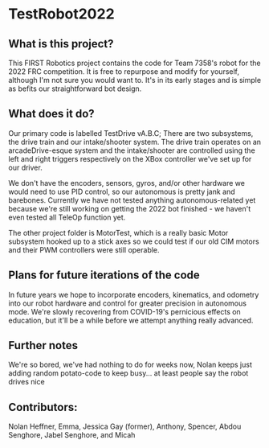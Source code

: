 # TestRobot2022

## What is this project?
This FIRST Robotics project contains the code for Team 7358's robot for the 2022 FRC competition. It is free to repurpose and modify for yourself, although I'm not sure you would want to. It's in its early stages and is simple as befits our straightforward bot design.

## What does it do?
Our primary code is labelled TestDrive vA.B.C; There are two subsystems, the drive train and our intake/shooter system. The drive train operates on an arcadeDrive-esque system and the intake/shooter are controlled using the left and right triggers respectively on the XBox controller we've set up for our driver.

We don't have the encoders, sensors, gyros, and/or other hardware we would need to use PID control, so our autonomous is pretty jank and barebones. Currently we have not tested anything autonomous-related yet because we're still working on getting the 2022 bot finished - we haven't even tested all TeleOp function yet.

The other project folder is MotorTest, which is a really basic Motor subsystem hooked up to a stick axes so we could test if our old CIM motors and their PWM controllers were still operable.

## Plans for future iterations of the code
In future years we hope to incorporate encoders, kinematics, and odometry into our robot hardware and control for greater precision in autonomous mode. We're slowly recovering from COVID-19's pernicious effects on education, but it'll be a while before we attempt anything really advanced.

## Further notes
We're so bored, we've had nothing to do for weeks now, Nolan keeps just adding random potato-code to keep busy... at least people say the robot drives nice

## Contributors:
Nolan Heffner, Emma, Jessica Gay (former), Anthony, Spencer, Abdou Senghore, Jabel Senghore, and Micah
